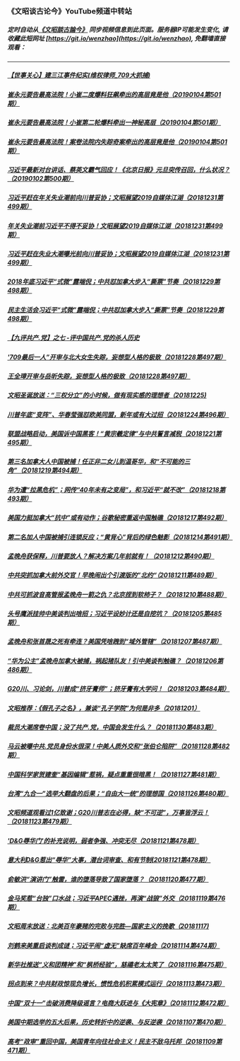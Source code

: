 ### 《文昭谈古论今》YouTube频道中转站
##### 定时自动从[《文昭談古論今》](https://www.youtube.com/channel/UCtAIPjABiQD3qjlEl1T5VpA) 同步视频信息到此页面。服务器IP可能发生变化, 请收藏此短网址 [https://git.io/wenzhao](https://git.io/wenzhao), 免翻墙直接观看：

---

##### <a href='http://45.32.138.53:9999/wenzhao/link.010513.4yEE0kwv7tk.mp4.html'>【世事关心】建三江事件纪实(维权律师_709大抓捕)</a>
##### <a href='http://45.32.138.53:9999/wenzhao/link.010513.Ns7T1NFx98E.mp4.html'>崔永元要告最高法院！小崔二度爆料狂飙牵出的高层竟是他（20190104第501期）</a>
##### <a href='http://45.32.138.53:9999/wenzhao/link.010513.Ns7T1NFx98E.mp4.html'>崔永元要告最高法院！小崔第二轮爆料牵出一神秘高层（20190104第501期）</a>
##### <a href='http://45.32.138.53:9999/wenzhao/link.010513.Ns7T1NFx98E.mp4.html'>崔永元要告最高法院！案卷法院内失踪奇案牵出的高层竟是他（20190104第501期）</a>
##### <a href='http://45.32.138.53:9999/wenzhao/link.010513.2Q0absiLV6I.mp4.html'>习近平最新对台讲话、蔡英文霸气回应！《北京日报》元旦突传召回，什么状况？（20190102第500期）</a>
##### <a href='http://45.32.138.53:9999/wenzhao/link.010513.uYJ_hvOCNBI.mp4.html'>习近平赶在年关失业潮前向川普妥协；文昭展望2019自媒体江湖（20181231第499期）</a>
##### <a href='http://45.32.138.53:9999/wenzhao/link.010513.uYJ_hvOCNBI.mp4.html'>年关失业潮前习近平不得不妥协！文昭展望2019自媒体江湖（20181231第499期）</a>
##### <a href='http://45.32.138.53:9999/wenzhao/link.010513.uYJ_hvOCNBI.mp4.html'>习近平赶在失业大潮曝光前向川普妥协；文昭展望2019自媒体江湖（20181231第499期）</a>
##### <a href='http://45.32.138.53:9999/wenzhao/link.010513.71bdnNIOYO4.mp4.html'>2018年底习近平“式微”露端倪；中共怼加拿大步入“撕票”节奏（20181229第498期）</a>
##### <a href='http://45.32.138.53:9999/wenzhao/link.010513.71bdnNIOYO4.mp4.html'>民主生活会习近平“式微”露端倪；中共怼加拿大步入“撕票”节奏（20181229第498期）</a>
##### <a href='http://45.32.138.53:9999/wenzhao/link.010513.KW0KGKnr6zw.mp4.html'>【九评共产.党】之七 -评中国共产.党的杀人历史</a>
##### <a href='http://45.32.138.53:9999/wenzhao/link.010513.2z_GWMCXY4g.mp4.html'>'709最后一人”开审与北大女生失踪，妄想型人格的极致（20181228第497期）</a>
##### <a href='http://45.32.138.53:9999/wenzhao/link.010513.2z_GWMCXY4g.mp4.html'>王全璋开审与岳昕失踪，妄想型人格的极致（20181228第497期）</a>
##### <a href='http://45.32.138.53:9999/wenzhao/link.010513.AqS1KOtwx_g.mp4.html'>文昭圣诞放送：“三权分立”的小时候，做有现实感的理想者（20181225)</a>
##### <a href='http://45.32.138.53:9999/wenzhao/link.010513.Q808QCADaAY.mp4.html'>川普年底“变阵”、华春莹强怼欧美同盟，新年或有大过招（20181224第496期）</a>
##### <a href='http://45.32.138.53:9999/wenzhao/link.010513.nNdtykTdJmo.mp4.html'>联盟战略启动，美国诉中国黑客！“黄宗羲定律”与中共誓言减税（20181221第495期）</a>
##### <a href='http://45.32.138.53:9999/wenzhao/link.010513.4bT1Z9uJ-7M.mp4.html'>第三名加拿大人中国被捕！任正非二女儿到温哥华，和“不可能的三角”（20181219第494期）</a>
##### <a href='http://45.32.138.53:9999/wenzhao/link.010513.ihXAspz6wUo.mp4.html'>华为遭“拉黑危机”；网传“40年未有之变局”，和习近平“就不改”（20181218第493期）</a>
##### <a href='http://45.32.138.53:9999/wenzhao/link.010513.ZqDa0i4Qg2I.mp4.html'>美国力挺加拿大“抗中”或有动作；谷歌秘密重返中国触礁（20181217第492期）</a>
##### <a href='http://45.32.138.53:9999/wenzhao/link.010513.7QQF0U4-NuQ.mp4.html'>第二名加人中国被捕引连锁反应；“黄背心”背后的绿色魅影（20181214第491期）</a>
##### <a href='http://45.32.138.53:9999/wenzhao/link.010513.SgJ_sJ2y6t4.mp4.html'>孟晚舟获保释，川普要放人？解决方案几年前就有！（20181212第490期）</a>
##### <a href='http://45.32.138.53:9999/wenzhao/link.010513.mAgAX3tAvCM.mp4.html'>中共突抓加拿大前外交官！早晚闹出个引渡版的”北约“（20181211第489期）</a>
##### <a href='http://45.32.138.53:9999/wenzhao/link.010513.njjtf5YTCdM.mp4.html'>中共可抓波音高管报孟晚舟一箭之仇？北京捏到软柿子？（20181210第488期）</a>
##### <a href='http://45.32.138.53:9999/wenzhao/link.010513.RH6wVyLWL34.mp4.html'>头号鹰派挂帅中美谈判出啥招；习近平设妙计还是自挖坑？（20181205第485期）</a>
##### <a href='http://45.32.138.53:9999/wenzhao/link.010513.q2IlzUiBNhI.mp4.html'>孟晚舟和张首晟之死有牵连？美国凭啥跩到“域外管辖”（20181207第487期）</a>
##### <a href='http://45.32.138.53:9999/wenzhao/link.010513.4JkhjfYVo_g.mp4.html'>“华为公主”孟晚舟加拿大被捕，祸起猪队友！引中美谈判触礁？（20181206第486期）</a>
##### <a href='http://45.32.138.53:9999/wenzhao/link.010513.56hdmQXDUZM.mp4.html'>G20川、习论剑，川普成“挤牙膏师”；挤牙膏有大学问！（20181203第484期）</a>
##### <a href='http://45.32.138.53:9999/wenzhao/link.010513.04jXAyEJ0vM.mp4.html'>文昭推荐：《假孔子之名》，兼谈“孔子学院”为何是非多（20181201）</a>
##### <a href='http://45.32.138.53:9999/wenzhao/link.010513.lBfWco_63kI.mp4.html'>裁员大潮席卷中国；没了共产.党，中国会发生什么？（20181130第483期）</a>
##### <a href='http://45.32.138.53:9999/wenzhao/link.010513.ReqJ4Aixq70.mp4.html'>马云被曝中共.党员身份水很深！中美人质外交和“张伯仑陷阱”（20181128第482期）</a>
##### <a href='http://45.32.138.53:9999/wenzhao/link.010513.-EcCYS1eIEg.mp4.html'>中国科学家贺建奎“基因编辑”惹祸，疑点重重很暗黑！（20181127第481期）</a>
##### <a href='http://45.32.138.53:9999/wenzhao/link.010513.hbu_dBDq03k.mp4.html'>台湾“九合一”选举大翻盘的后果；“自由大一统”的理想国（20181126第480期）</a>
##### <a href='http://45.32.138.53:9999/wenzhao/link.010513.7N8EZXrfWnk.mp4.html'>文昭频道观看过1亿致谢；G20川普志在必得，缺“不可逆”，万事皆浮云！（20181123第479期）</a>
##### <a href='http://45.32.138.53:9999/wenzhao/link.010513.XLYcfHECfg8.mp4.html'>'D&G辱华门'的补充说明，弱者争强、冲突无尽（20181121第478期）</a>
##### <a href='http://45.32.138.53:9999/wenzhao/link.010513.yfLZt3EvoB8.mp4.html'>意大利D&G惹出“辱华”大事，潜台词审查、和有节制(20181121第478期）</a>
##### <a href='http://45.32.138.53:9999/wenzhao/link.010513.pHQtPRawo3A.mp4.html'>俞敏洪“演讲门”触雷，谁的堕落导致了国家堕落？（20181120第477期）</a>
##### <a href='http://45.32.138.53:9999/wenzhao/link.010513.CY_r2ORaxtQ.mp4.html'>金马奖惹“台独”口水战；习近平APEC遇挫，再演“战狼”外交（20181119第476期）</a>
##### <a href='http://45.32.138.53:9999/wenzhao/link.010513.ZWVOieDirlY.mp4.html'>文昭周末放送：北美百年豪赌的完败与完胜—国家主义的挽歌（20181117)</a>
##### <a href='http://45.32.138.53:9999/wenzhao/link.010513.96FbCATXapA.mp4.html'>刘鹤来美重启谈判成谜；习近平闹“虚无”缺席百年峰会（20181114第474期）</a>
##### <a href='http://45.32.138.53:9999/wenzhao/link.010513.q275OfNFh5c.mp4.html'>新华社推送“义和团精神”和“枫桥经验”，慈禧老太太笑了（20181116第475期）</a>
##### <a href='http://45.32.138.53:9999/wenzhao/link.010513.i_YNugIc8WA.mp4.html'>拐点到来？中共财政惊现负增长，惯性危机积累模式运行（20181113第473期）</a>
##### <a href='http://45.32.138.53:9999/wenzhao/link.010513.gx1j3BSMW7U.mp4.html'>中国“双十一”击破消费降级谣言？电商大跃进与《大宪章》（20181112第472期）</a>
##### <a href='http://45.32.138.53:9999/wenzhao/link.010513.6NpskHY5_pQ.mp4.html'>美国中期选举的五大后果，历史转折中的逆袭、与反逆袭（20181107第470期）</a>
##### <a href='http://45.32.138.53:9999/wenzhao/link.010513.Y5O4e_1Jxd4.mp4.html'>高考“政审”重回中国，美国青年向往社会主义！民主不敌乌托邦（20181109第471期）</a>
